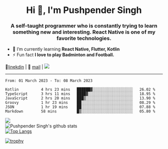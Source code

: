 <h1 align="center">Hi 👋, I'm Pushpender Singh</h1>
<h3 align="center">A self-taught programmer who is constantly trying to learn something new and interesting. React Native is one of my favorite technologies.</h3>

- 🌱 I’m currently learning **React Native, Flutter, Kotlin**
- ⚡ Fun fact **I love to play Badminton and Football.**

👔[linekdin](https://www.linkedin.com/in/pushpender-singh-240061202/) | 📧 [mail](mailto:pushpendersingh@p2devs.com) | ![](https://komarev.com/ghpvc/?username=pushpender-singh-ap&color=blue)


---

<!--START_SECTION:waka-->

```text
From: 01 March 2023 - To: 08 March 2023

Kotlin          4 hrs 23 mins   ██████▓░░░░░░░░░░░░░░░░░░   26.02 %
TypeScript      3 hrs 11 mins   ████▓░░░░░░░░░░░░░░░░░░░░   18.95 %
JavaScript      2 hrs 20 mins   ███▒░░░░░░░░░░░░░░░░░░░░░   13.90 %
Groovy          1 hr 23 mins    ██░░░░░░░░░░░░░░░░░░░░░░░   08.29 %
JSON            1 hr 19 mins    ██░░░░░░░░░░░░░░░░░░░░░░░   07.88 %
Markdown        58 mins         █▒░░░░░░░░░░░░░░░░░░░░░░░   05.80 %
```

<!--END_SECTION:waka-->

<img align="left" src="https://github-readme-streak-stats.herokuapp.com/?user=pushpender-singh-ap&theme=dark" /></br>
![Pushpender Singh's github stats](https://github-readme-stats.vercel.app/api?username=pushpender-singh-ap&show_icons=true&theme=radical&count_private=true)</br>
[![Top Langs](https://github-readme-stats.vercel.app/api/top-langs/?username=pushpender-singh-ap&theme=radical)](https://github.com/pushpender-singh-ap/github-readme-stats)

[![trophy](https://github-profile-trophy.vercel.app/?username=pushpender-singh-ap&theme=radical)](https://github.com/pushpender-singh-ap/pushpender-singh-ap)
